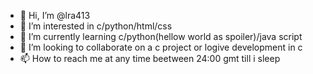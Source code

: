 - 👋 Hi, I’m @lra413
- 👀 I’m interested in c/python/html/css
- 🌱 I’m currently learning c/python(hellow world as spoiler)/java script
- 💞️ I’m looking to collaborate on a c project or logive development in c
- 📫 How to reach me at any time beetween 24:00 gmt till i sleep

<!---
lra413/lra413 is a ✨ special ✨ repository because its `README.md` (this file) appears on your GitHub profile.
You can click the Preview link to take a look at your changes.
--->
